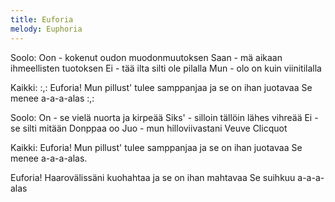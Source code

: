 ```yaml
---
title: Euforia
melody: Euphoria
---
```

Soolo:
Oon - kokenut oudon muodonmuutoksen
Saan - mä aikaan ihmeellisten tuotoksen
Ei - tää ilta silti ole pilalla
Mun - olo on kuin viinitilalla

Kaikki:
:,: Euforia!
Mun pillust' tulee samppanjaa
ja se on ihan juotavaa
Se menee a-a-a-alas :,:

Soolo:
On - se vielä nuorta ja kirpeää
Siks' - silloin tällöin lähes vihreää
Ei - se silti mitään Donppaa oo
Juo - mun hilloviivastani Veuve Clicquot

Kaikki:
Euforia!
Mun pillust' tulee samppanjaa
ja se on ihan juotavaa
Se menee a-a-a-alas.

Euforia!
Haarovälissäni kuohahtaa
ja se on ihan mahtavaa
Se suihkuu a-a-a-alas
